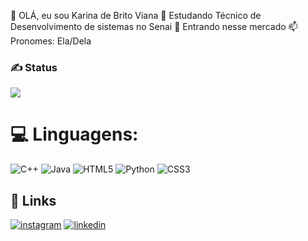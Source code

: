  👋 OLÁ, eu sou Karina de Brito Viana
👀 Estudando Técnico de Desenvolvimento de sistemas no Senai
🌱 Entrando nesse mercado
📫 Pronomes: Ela/Dela


### ✍️ Status
![](https://github-readme-stats.vercel.app/api?username=KarinaViana&theme=vue-dark&show_icons=true&hide_border=true&count_private=true)


<!-- Proudly created with GPRM ( https://gprm.itsvg.in ) -->

# 💻 Linguagens:
![C++](https://img.shields.io/badge/c++-%2300599C.svg?style=for-the-badge&logo=c%2B%2B&logoColor=white) ![Java](https://img.shields.io/badge/java-%23ED8B00.svg?style=for-the-badge&logo=openjdk&logoColor=white) ![HTML5](https://img.shields.io/badge/html5-%23E34F26.svg?style=for-the-badge&logo=html5&logoColor=white) ![Python](https://img.shields.io/badge/python-3670A0?style=for-the-badge&logo=python&logoColor=ffdd54) ![CSS3](https://img.shields.io/badge/css3-%231572B6.svg?style=for-the-badge&logo=css3&logoColor=white)
<!--- ultimo--->
## 🔗 Links
[![instagram](https://img.shields.io/badge/my_portfolio-000?style=for-the-badge&logo=ko-fi&logoColor=white)](https://www.instagram.com/karinaibrito/?hl=pt)
[![linkedin](https://img.shields.io/badge/linkedin-0A66C2?style=for-the-badge&logo=linkedin&logoColor=white)](https://www.linkedin.com/in/karina-viana-52174b2b1/)

